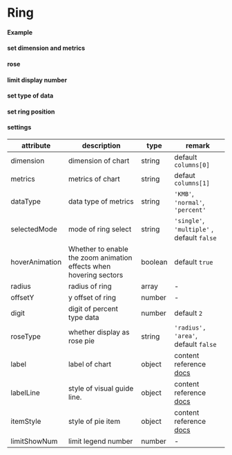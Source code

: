 # Ring

#### Example

<vuep template="#simple-ring"></vuep>

<script v-pre type="text/x-template" id="simple-ring">
<template>
  <ve-ring :data="chartData"></ve-ring>
</template>

<script>
  export default {
    data () {
      return {
        chartData: {
          columns: ['date', 'cost', 'profit'],
          rows: [
            { 'date': '01/01', 'cost': 123, 'profit': 3 },
            { 'date': '01/02', 'cost': 1223, 'profit': 6 },
            { 'date': '01/03', 'cost': 2123, 'profit': 90 },
            { 'date': '01/04', 'cost': 4123, 'profit': 12 },
            { 'date': '01/05', 'cost': 3123, 'profit': 15 },
            { 'date': '01/06', 'cost': 7123, 'profit': 20 }
          ]
        }
      }
    }
  }
</script>
</script>

#### set dimension and metrics

<vuep template="#index-demision-ring"></vuep>

<script v-pre type="text/x-template" id="index-demision-ring">
<template>
  <ve-ring :data="chartData" :settings="chartSettings"></ve-ring>
</template>

<script>
  export default {
    data () {
      this.chartSettings = {
        dimension: 'cost',
        metrics: 'profit'
      }
      return {
        chartData: {
          columns: ['date', 'cost', 'profit'],
          rows: [
            { 'date': '01/01', 'cost': 123, 'profit': 3 },
            { 'date': '01/02', 'cost': 1223, 'profit': 6 },
            { 'date': '01/03', 'cost': 2123, 'profit': 90 },
            { 'date': '01/04', 'cost': 4123, 'profit': 12 },
            { 'date': '01/05', 'cost': 3123, 'profit': 15 },
            { 'date': '01/06', 'cost': 7123, 'profit': 20 }
          ]
        }
      }
    }
  }
</script>
</script>

#### rose

<vuep template="#rose-ring"></vuep>

<script v-pre type="text/x-template" id="rose-ring">
<template>
  <ve-ring :data="chartData" :settings="chartSettings"></ve-ring>
</template>

<script>
  export default {
    data () {
      this.chartSettings = {
        roseType: 'radius'
      }
      return {
        chartData: {
          columns: ['date', 'cost', 'profit'],
          rows: [
            { 'date': '01/01', 'cost': 123, 'profit': 3 },
            { 'date': '01/02', 'cost': 1223, 'profit': 6 },
            { 'date': '01/03', 'cost': 2123, 'profit': 9 },
            { 'date': '01/04', 'cost': 4123, 'profit': 12 },
            { 'date': '01/05', 'cost': 3123, 'profit': 15 },
            { 'date': '01/06', 'cost': 7123, 'profit': 20 }
          ]
        }
      }
    }
  }
</script>
</script>

#### limit display number

<vuep template="#limit-number-ring"></vuep>

<script v-pre type="text/x-template" id="limit-number-ring">
<template>
  <ve-ring :data="chartData" :settings="chartSettings"></ve-ring>
</template>

<script>
  export default {
    data () {
      this.chartSettings = {
        limitShowNum: 5
      }
      return {
        chartData: {
          columns: ['date', 'cost', 'profit'],
          rows: [
            { 'date': '01/01', 'cost': 123, 'profit': 3 },
            { 'date': '01/02', 'cost': 1223, 'profit': 6 },
            { 'date': '01/03', 'cost': 2123, 'profit': 9 },
            { 'date': '01/04', 'cost': 4123, 'profit': 12 },
            { 'date': '01/05', 'cost': 3123, 'profit': 15 },
            { 'date': '01/06', 'cost': 7123, 'profit': 20 },
            { 'date': '01/07', 'cost': 4123, 'profit': 20 },
            { 'date': '01/08', 'cost': 1123, 'profit': 20 },
            { 'date': '01/09', 'cost': 5223, 'profit': 20 },
            { 'date': '01/10', 'cost': 9123, 'profit': 20 },
            { 'date': '01/11', 'cost': 4123, 'profit': 20 }
          ]
        }
      }
    }
  }
</script>
</script>

#### set type of data

<vuep template="#data-type-ring"></vuep>

<script v-pre type="text/x-template" id="data-type-ring">
<template>
  <ve-ring :data="chartData" :settings="chartSettings"></ve-ring>
</template>

<script>
  export default {
    data () {
      this.chartSettings = {
        dataType: 'KMB'
      }
      return {
        chartData: {
          columns: ['date', 'cost', 'profit'],
          rows: [
            { 'date': '01/01', 'cost': 123, 'profit': 3 },
            { 'date': '01/02', 'cost': 1223, 'profit': 6 },
            { 'date': '01/03', 'cost': 2123, 'profit': 9 },
            { 'date': '01/04', 'cost': 4123, 'profit': 12 },
            { 'date': '01/05', 'cost': 3123, 'profit': 15 },
            { 'date': '01/06', 'cost': 7123, 'profit': 20 }
          ]
        }
      }
    }
  }
</script>
</script>

#### set ring position

<vuep template="#ring-style"></vuep>

<script v-pre type="text/x-template" id="ring-style">
<template>
  <ve-ring :data="chartData" :settings="chartSettings"></ve-ring>
</template>

<script>
  export default {
    data () {
      this.chartSettings = {
        radius: [100, 10],
        offsetY: 300
      }
      return {
        chartData: {
          columns: ['date', 'cost', '比率'],
          rows: [
            { 'date': '01/01', 'cost': 123, '比率': 0.1 },
            { 'date': '01/02', 'cost': 1223, '比率': 0.2 },
            { 'date': '01/03', 'cost': 2123, '比率': 0.3 },
            { 'date': '01/04', 'cost': 4123, '比率': 0.4 },
            { 'date': '01/05', 'cost': 3123, '比率': 0.5 },
            { 'date': '01/06', 'cost': 7123, '比率': 0.6 }
          ]
        }
      }
    }
  }
</script>
</script>

#### settings

| attribute | description | type | remark |
| --- | --- | --- | --- |
| dimension | dimension of chart | string | default `columns[0]` |
| metrics | metrics of chart | string | defaut `columns[1]` |
| dataType | data type of metrics | string | `'KMB'`, `'normal'`, `'percent'` |
| selectedMode | mode of ring select | string | `'single'`, `'multiple'` , default `false` |
| hoverAnimation | Whether to enable the zoom animation effects when hovering sectors | boolean | default `true` |
| radius | radius of ring | array | - |
| offsetY | y offset of ring | number | - |
| digit | digit of percent type data | number | default `2` |
| roseType | whether display as rose pie | string | `'radius', 'area'`, default `false` |
| label | label of chart | object | content reference [docs](http://ecomfe.github.io/echarts-doc/public/en/option.html#series-pie.label) |
| labelLine | style of visual guide line. | object | content reference [docs](http://ecomfe.github.io/echarts-doc/public/en/option.html#series-pie.labelLine) |
| itemStyle | style of pie item | object | content reference [docs](http://ecomfe.github.io/echarts-doc/public/en/option.html#series-pie.itemStyle)  |
| limitShowNum | limit legend number | number | - |
